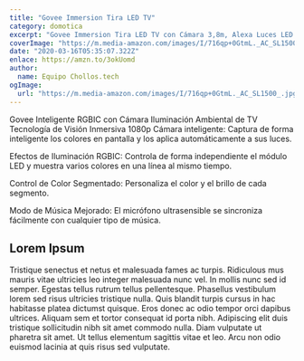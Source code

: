 ```yaml
---
title: "Govee Immersion Tira LED TV"
category: domotica
excerpt: "Govee Immersion Tira LED TV con Cámara 3,8m, Alexa Luces LED RGBIC WiFi Funciona con Alexa y Google Assistant USB, Luz Ambilight Soporta 55-65 Pulgada TV para Película, Navidad y LED Gaming [Clase de eficiencia energética A]"
coverImage: "https://m.media-amazon.com/images/I/716qp+0GtmL._AC_SL1500_.jpg"
date: "2020-03-16T05:35:07.322Z"
enlace: https://amzn.to/3okUomd
author:
  name: Equipo Chollos.tech
ogImage:
  url: "https://m.media-amazon.com/images/I/716qp+0GtmL._AC_SL1500_.jpg"
---
```


Govee Inteligente RGBIC con Cámara Iluminación Ambiental de TV
Tecnología de Visión Inmersiva
1080p Cámara inteligente: Captura de forma inteligente los colores en pantalla y los aplica automáticamente a sus luces.

Efectos de Iluminación RGBIC: Controla de forma independiente el módulo LED y muestra varios colores en una línea al mismo tiempo.

Control de Color Segmentado: Personaliza el color y el brillo de cada segmento.

Modo de Música Mejorado: El micrófono ultrasensible se sincroniza fácilmente con cualquier tipo de música.

## Lorem Ipsum

Tristique senectus et netus et malesuada fames ac turpis. Ridiculous mus mauris vitae ultricies leo integer malesuada nunc vel. In mollis nunc sed id semper. Egestas tellus rutrum tellus pellentesque. Phasellus vestibulum lorem sed risus ultricies tristique nulla. Quis blandit turpis cursus in hac habitasse platea dictumst quisque. Eros donec ac odio tempor orci dapibus ultrices. Aliquam sem et tortor consequat id porta nibh. Adipiscing elit duis tristique sollicitudin nibh sit amet commodo nulla. Diam vulputate ut pharetra sit amet. Ut tellus elementum sagittis vitae et leo. Arcu non odio euismod lacinia at quis risus sed vulputate.
